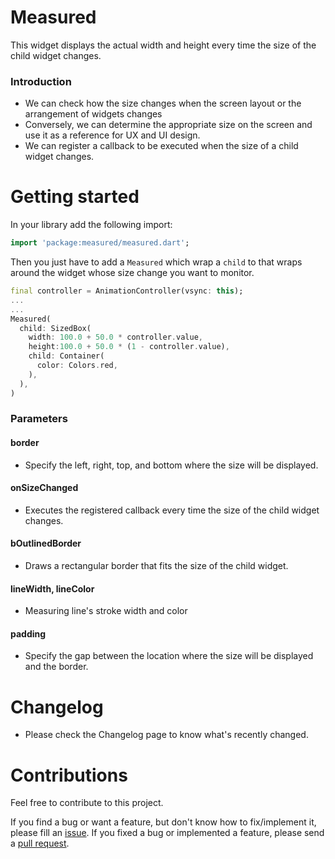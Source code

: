 # Measured

This widget displays the actual width and height every time the size of the child widget changes.

### Introduction

- We can check how the size changes when the screen layout or the arrangement of widgets changes
- Conversely, we can determine the appropriate size on the screen and use it as a reference for UX and UI design.
- We can register a callback to be executed when the size of a child widget changes.

###

# Getting started

In your library add the following import:

```dart
import 'package:measured/measured.dart';
```

Then you just have to add a `Measured` which wrap a `child` to that wraps around the widget whose size change you want to monitor.

```dart
final controller = AnimationController(vsync: this);
...
...
Measured(
  child: SizedBox(
    width: 100.0 + 50.0 * controller.value,
    height:100.0 + 50.0 * (1 - controller.value),
    child: Container(
      color: Colors.red,
    ),
  ),
)
```

### Parameters

#### border

- Specify the left, right, top, and bottom where the size will be displayed.

#### onSizeChanged

- Executes the registered callback every time the size of the child widget changes.

#### bOutlinedBorder

- Draws a rectangular border that fits the size of the child widget.

#### lineWidth, lineColor

- Measuring line's stroke width and color

#### padding

- Specify the gap between the location where the size will be displayed and the border.

###

# Changelog

- Please check the Changelog page to know what's recently changed.

###

# Contributions

Feel free to contribute to this project.

If you find a bug or want a feature, but don't know how to fix/implement it, please fill an [issue]().
If you fixed a bug or implemented a feature, please send a [pull request]().
